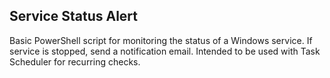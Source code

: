 ## Service Status Alert

Basic PowerShell script for monitoring the status of a Windows service. If service is stopped, send a notification email. Intended to be used with Task Scheduler for recurring checks.
